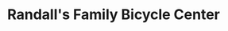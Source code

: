 ---
title: "Randall's Family Bicycle Center"
url: /tigard/randalls-family-bicycle-center/
shop: Fahrrad
---